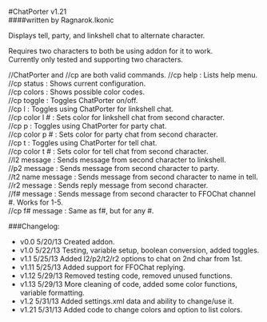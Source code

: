 #ChatPorter v1.21  
####written by Ragnarok.Ikonic  

Displays tell, party, and linkshell chat to alternate character.  

Requires two characters to both be using addon for it to work.  
Currently only tested and supporting two characters.  

//ChatPorter and //cp are both valid commands.
//cp help         : Lists help menu.  
//cp status       : Shows current configuration.  
//cp colors       : Shows possible color codes.  
//cp toggle       : Toggles ChatPorter on/off.  
//cp l            : Toggles using ChatPorter for linkshell chat.  
//cp color l #    : Sets color for linkshell chat from second character.  
//cp p            : Toggles using ChatPorter for party chat.  
//cp color p #    : Sets color for party chat from second character.  
//cp t            : Toggles using ChatPorter for tell chat.  
//cp color t #    : Sets color for tell chat from second character.  
//l2 message      : Sends message from second character to linkshell.  
//p2 message      : Sends message from second character to party.  
//t2 name message : Sends message from second character to name in tell.  
//r2 message      : Sends reply message from second character.  
//f# message      : Sends message from second character to FFOChat channel #.  Works for 1-5.  
//cp f# message   : Same as f#, but for any #.  

###Changelog:  
* v0.0  5/20/13 Created addon.  
* v1.0  5/22/13 Testing, variable setup, boolean conversion, added toggles.  
* v1.1  5/25/13 Added l2/p2/t2/r2 options to chat on 2nd char from 1st.  
* v1.11 5/25/13 Added support for FFOChat replying.  
* v1.12 5/29/13 Removed testing code, removed unused functions.  
* v1.13 5/29/13 More cleaning of code, added some color functions, variable formatting.  
* v1.2  5/31/13 Added settings.xml data and ability to change/use it.  
* v1.21 5/31/13 Added code to change colors and option to list colors.  
